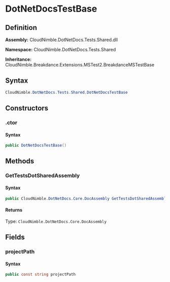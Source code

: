 # DotNetDocsTestBase

## Definition

**Assembly:** CloudNimble.DotNetDocs.Tests.Shared.dll

**Namespace:** CloudNimble.DotNetDocs.Tests.Shared

**Inheritance:** CloudNimble.Breakdance.Extensions.MSTest2.BreakdanceMSTestBase

## Syntax

```csharp
CloudNimble.DotNetDocs.Tests.Shared.DotNetDocsTestBase
```

## Constructors

### .ctor

#### Syntax

```csharp
public DotNetDocsTestBase()
```

## Methods

### GetTestsDotSharedAssembly

#### Syntax

```csharp
public CloudNimble.DotNetDocs.Core.DocAssembly GetTestsDotSharedAssembly()
```

#### Returns

Type: `CloudNimble.DotNetDocs.Core.DocAssembly`

## Fields

### projectPath

#### Syntax

```csharp
public const string projectPath
```

